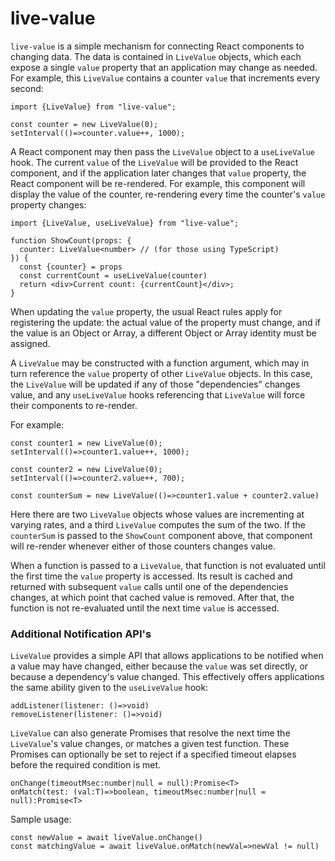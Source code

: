 # live-value

`live-value` is a simple mechanism for connecting React components to changing data.  The data is contained in `LiveValue` objects, which each expose a single `value` property that an application may change as needed.  For example, this `LiveValue` contains a counter `value` that increments every second:

```
import {LiveValue} from "live-value";

const counter = new LiveValue(0);
setInterval(()=>counter.value++, 1000);
```

A React component may then pass the `LiveValue` object to a `useLiveValue` hook.  The current `value` of the `LiveValue` will be provided to the React component, and if the application later changes that `value` property, the React component will be re-rendered.  For example, this component will display the value of the counter, re-rendering every time the counter's `value` property changes:

```
import {LiveValue, useLiveValue} from "live-value";

function ShowCount(props: {
  counter: LiveValue<number> // (for those using TypeScript)
}) {
  const {counter} = props
  const currentCount = useLiveValue(counter)
  return <div>Current count: {currentCount}</div>;
}
```

When updating the `value` property, the usual React rules apply for registering the update: the actual value of the property must change, and if the value is an Object or Array, a different Object or Array identity must be assigned.

A `LiveValue` may be constructed with a function argument, which may in turn reference the `value` property of other `LiveValue` objects.  In this case, the `LiveValue` will be updated if any of those "dependencies" changes value, and any `useLiveValue` hooks referencing that `LiveValue` will force their components to re-render.

For example:

```
const counter1 = new LiveValue(0);
setInterval(()=>counter1.value++, 1000);

const counter2 = new LiveValue(0);
setInterval(()=>counter2.value++, 700);

const counterSum = new LiveValue(()=>counter1.value + counter2.value)
```

Here there are two `LiveValue` objects whose values are incrementing at varying rates, and a third `LiveValue` computes the sum of the two.  If the `counterSum` is passed to the `ShowCount` component above, that component will re-render whenever either of those counters changes value.

When a function is passed to a `LiveValue`, that function is not evaluated until the first time the `value` property is accessed.  Its result is cached and returned with subsequent `value` calls until one of the dependencies changes, at which point that cached value is removed.  After that, the function is not re-evaluated until the next time `value` is accessed.

### Additional Notification API's

`LiveValue` provides a simple API that allows applications to be notified when a value may have changed, either because the `value` was set directly, or because a dependency's value changed.  This effectively offers applications the same ability given to the `useLiveValue` hook:

```
addListener(listener: ()=>void)
removeListener(listener: ()=>void)
```

`LiveValue` can also generate Promises that resolve the next time the `LiveValue`'s value changes, or matches a given test function.  These Promises can optionally be set to reject if a specified timeout elapses before the required condition is met.

```
onChange(timeoutMsec:number|null = null):Promise<T>
onMatch(test: (val:T)=>boolean, timeoutMsec:number|null = null):Promise<T>
```

Sample usage:

```
const newValue = await liveValue.onChange()
const matchingValue = await liveValue.onMatch(newVal=>newVal != null)
```
